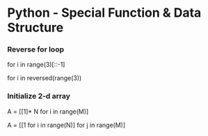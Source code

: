 # Python - Special Function & Data Structure

### Reverse for loop

for i in range\(3\)\[::-1\]

for i in reversed\(range\(3\)\)

### Initialize 2-d array

A = \[\[1\]\* N for i in range\(M\)\]

A = \[\[1 for i in range\(N\)\] for j in range\(M\)\]

